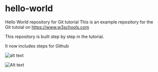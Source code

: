 # hello-world
Hello World repository for Git tutorial
This is an example repository for the Git tutoial on https://www.w3schools.com

This repository is built step by step in the tutorial.

It now includes steps for Github

![alt text]()


<img src="file:///C://1A%20SEM%202//CRASH%20COURSE//GITHUB//git//Data_analytics_project//tie_desc.png" alt="Alt text" title="Optional title">
